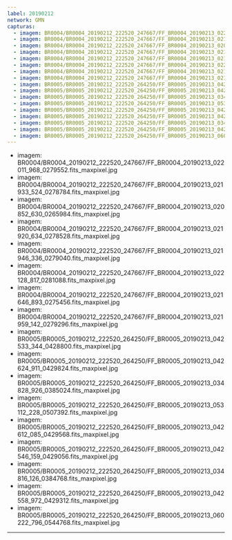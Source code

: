 ```yaml
---
label: 20190212
network: GMN
capturas:
  - imagem: BR0004/BR0004_20190212_222520_247667/FF_BR0004_20190213_022011_968_0279552.fits_maxpixel.jpg
  - imagem: BR0004/BR0004_20190212_222520_247667/FF_BR0004_20190213_021933_524_0278784.fits_maxpixel.jpg
  - imagem: BR0004/BR0004_20190212_222520_247667/FF_BR0004_20190213_020852_630_0265984.fits_maxpixel.jpg
  - imagem: BR0004/BR0004_20190212_222520_247667/FF_BR0004_20190213_021920_634_0278528.fits_maxpixel.jpg
  - imagem: BR0004/BR0004_20190212_222520_247667/FF_BR0004_20190213_021946_336_0279040.fits_maxpixel.jpg
  - imagem: BR0004/BR0004_20190212_222520_247667/FF_BR0004_20190213_022128_817_0281088.fits_maxpixel.jpg
  - imagem: BR0004/BR0004_20190212_222520_247667/FF_BR0004_20190213_021646_893_0275456.fits_maxpixel.jpg
  - imagem: BR0004/BR0004_20190212_222520_247667/FF_BR0004_20190213_021959_142_0279296.fits_maxpixel.jpg
  - imagem: BR0005/BR0005_20190212_222520_264250/FF_BR0005_20190213_042533_344_0428800.fits_maxpixel.jpg
  - imagem: BR0005/BR0005_20190212_222520_264250/FF_BR0005_20190213_042624_911_0429824.fits_maxpixel.jpg
  - imagem: BR0005/BR0005_20190212_222520_264250/FF_BR0005_20190213_034828_926_0385024.fits_maxpixel.jpg
  - imagem: BR0005/BR0005_20190212_222520_264250/FF_BR0005_20190213_053112_228_0507392.fits_maxpixel.jpg
  - imagem: BR0005/BR0005_20190212_222520_264250/FF_BR0005_20190213_042612_085_0429568.fits_maxpixel.jpg
  - imagem: BR0005/BR0005_20190212_222520_264250/FF_BR0005_20190213_042546_159_0429056.fits_maxpixel.jpg
  - imagem: BR0005/BR0005_20190212_222520_264250/FF_BR0005_20190213_034816_126_0384768.fits_maxpixel.jpg
  - imagem: BR0005/BR0005_20190212_222520_264250/FF_BR0005_20190213_042558_972_0429312.fits_maxpixel.jpg
  - imagem: BR0005/BR0005_20190212_222520_264250/FF_BR0005_20190213_060222_796_0544768.fits_maxpixel.jpg
---
```

  - imagem: BR0004/BR0004_20190212_222520_247667/FF_BR0004_20190213_022011_968_0279552.fits_maxpixel.jpg
  - imagem: BR0004/BR0004_20190212_222520_247667/FF_BR0004_20190213_021933_524_0278784.fits_maxpixel.jpg
  - imagem: BR0004/BR0004_20190212_222520_247667/FF_BR0004_20190213_020852_630_0265984.fits_maxpixel.jpg
  - imagem: BR0004/BR0004_20190212_222520_247667/FF_BR0004_20190213_021920_634_0278528.fits_maxpixel.jpg
  - imagem: BR0004/BR0004_20190212_222520_247667/FF_BR0004_20190213_021946_336_0279040.fits_maxpixel.jpg
  - imagem: BR0004/BR0004_20190212_222520_247667/FF_BR0004_20190213_022128_817_0281088.fits_maxpixel.jpg
  - imagem: BR0004/BR0004_20190212_222520_247667/FF_BR0004_20190213_021646_893_0275456.fits_maxpixel.jpg
  - imagem: BR0004/BR0004_20190212_222520_247667/FF_BR0004_20190213_021959_142_0279296.fits_maxpixel.jpg
  - imagem: BR0005/BR0005_20190212_222520_264250/FF_BR0005_20190213_042533_344_0428800.fits_maxpixel.jpg
  - imagem: BR0005/BR0005_20190212_222520_264250/FF_BR0005_20190213_042624_911_0429824.fits_maxpixel.jpg
  - imagem: BR0005/BR0005_20190212_222520_264250/FF_BR0005_20190213_034828_926_0385024.fits_maxpixel.jpg
  - imagem: BR0005/BR0005_20190212_222520_264250/FF_BR0005_20190213_053112_228_0507392.fits_maxpixel.jpg
  - imagem: BR0005/BR0005_20190212_222520_264250/FF_BR0005_20190213_042612_085_0429568.fits_maxpixel.jpg
  - imagem: BR0005/BR0005_20190212_222520_264250/FF_BR0005_20190213_042546_159_0429056.fits_maxpixel.jpg
  - imagem: BR0005/BR0005_20190212_222520_264250/FF_BR0005_20190213_034816_126_0384768.fits_maxpixel.jpg
  - imagem: BR0005/BR0005_20190212_222520_264250/FF_BR0005_20190213_042558_972_0429312.fits_maxpixel.jpg
  - imagem: BR0005/BR0005_20190212_222520_264250/FF_BR0005_20190213_060222_796_0544768.fits_maxpixel.jpg
---
